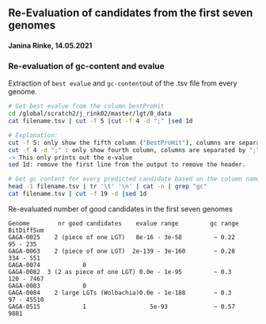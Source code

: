 ## Re-Evaluation of candidates from the first seven genomes
#### Janina Rinke, 14.05.2021

### Re-evaluation of gc-content and evalue
Extraction of `best evalue` and `gc-content`out of the .tsv file from every genome.

```bash
# Get best evalue from the column bestProHit
cd /global/scratch2/j_rink02/master/lgt/0_data
cat filename.tsv | cut -f 5 |cut -f 4 -d ";" |sed 1d

# Explanation:
cut -f 5: only show the fifth column ("BestProHit"), columns are separated by tabs.
cut -f 4 -d ";" : only show fourth column, columns are separated by ";"
-> This only prints out the e-value
sed 1d: remove the first line from the output to remove the header.

# Get gc content for every predicted candidate based on the column name
head -1 filename.tsv | tr '\t' '\n' | cat -n | grep "gc"
cat filename.tsv | cut -f 19 -d |sed 1d

```

Re-evaluated number of good candidates in the first seven genomes


    Genome        nr good candidates    evalue range         gc range    BitDiffSum
    GAGA-0025    2 (piece of one LGT)   8e-16 - 3e-58         ~ 0.22      95 - 235
    GAGA-0063    2 (piece of one LGT)  2e-139 - 3e-160        ~ 0.28     334 - 551
    GAGA-0074            0
    GAGA-0082  3 (2 as piece of one LGT) 0.0e - 1e-95         ~ 0.3      120 - 7467
    GAGA-0083            0
    GAGA-0084    2 large LGTs (Wolbachia)0.0e - 1e-188        ~ 0.3       97 - 45510
    GAGA-0515            1                  5e-93             ~ 0.57        9881
